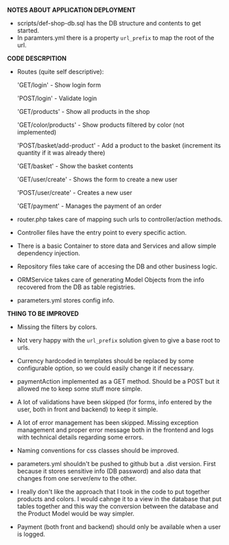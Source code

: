 **NOTES ABOUT APPLICATION DEPLOYMENT**

* scripts/def-shop-db.sql has the DB structure and contents to get started.
* In paramters.yml there is a property `url_prefix` to map the root of the url.


**CODE DESCRPITION** 
* Routes (quite self descriptive):

    'GET/login'                 - Show login form
    
    'POST/login'                - Validate login
    
    'GET/products'              - Show all products in the shop
    
    'GET/color/products'        - Show products filtered by color (not implemented)
    
    'POST/basket/add-product'   - Add a product to the basket (increment its quantity if it was already there)
    
    'GET/basket'                - Show the basket contents
    
    'GET/user/create'           - Shows the form to create a new user
    
    'POST/user/create'          - Creates a new user
    
    'GET/payment'               - Manages the payment of an order
    

* router.php takes care of mapping such urls to controller/action methods.
* Controller files have the entry point to every specific action.
* There is a basic Container to store data and Services and allow simple dependency injection.
* Repository files take care of accesing the DB and other business logic.
* ORMService takes care of generating Model Objects from the info recovered from the DB as table registries.
* parameters.yml stores config info.




**THING TO BE IMPROVED**

* Missing the filters by colors.

* Not very happy with the `url_prefix` solution given to give a base root to urls.

* Currency hardcoded in templates should be replaced by some configurable option, so we could easily change it if necessary.

* paymentAction implemented as a GET method. Should be a POST but it allowed me to keep some stuff more simple.

* A lot of validations have been skipped (for forms, info entered by the user, both in front and backend) to keep it simple.

* A lot of error management has been skipped. Missing exception management and proper error message both in the frontend and logs with technical details regarding some errors.

* Naming conventions for css classes should be improved.

* parameters.yml shouldn't be pushed to github but a .dist version. First because it stores sensitive info (DB password) and also data that changes from one server/env to the other.

* I really don't like the approach that I took in the code to put together products and colors. I would cahnge it to a view in the database that put tables together and this way the conversion between the database and the Product Model would be way simpler.

* Payment (both front and backend) should only be available when a user is logged.